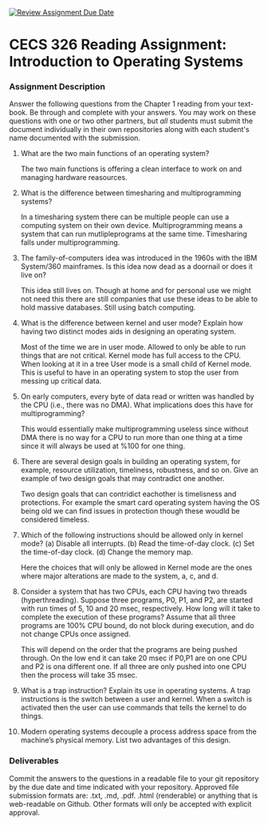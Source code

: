 [![Review Assignment Due Date](https://classroom.github.com/assets/deadline-readme-button-24ddc0f5d75046c5622901739e7c5dd533143b0c8e959d652212380cedb1ea36.svg)](https://classroom.github.com/a/SqkZA8g-)
# CECS 326 Reading Assignment: Introduction to Operating Systems

### Assignment Description
Answer the following questions from the Chapter 1 reading from your text- book. Be through and complete with your answers. You may work on these questions with one or two other partners, but *all* students must submit the document individually in their own repositories along with each student's name documented with the submission.

1. What are the two main functions of an operating system?

    The two main functions is offering a clean interface to work on and managing hardware reasources.

2. What is the difference between timesharing and multiprogramming systems?
    
    In a timesharing system there can be multiple people can use a computing system on their own device. Multiprogramming means a system that can run mutlipleprograms at the same time. Timesharing falls under multiprogramming.
3. The family-of-computers idea was introduced in the 1960s with the IBM System/360 mainframes. Is this idea now dead as a doornail or does it live on?

    This idea still lives on. Though at home and for personal use we might not need this there are still companies that use these ideas to be able to hold massive databases. Still using batch computing. 

4. What is the difference between kernel and user mode? Explain how having two distinct modes aids in designing an operating system.
    
    Most of the time we are in user mode. Allowed to only be able to run things that are not critical. Kernel mode has full access to the CPU. When looking at it in a tree User mode is a small child of Kernel mode. This is useful to have in an operating system to stop the user from messing up critical data.

5. On early computers, every byte of data read or written was handled by the CPU (i.e., there was no DMA). What implications does this have for multiprogramming?
    
    This would essentially make multiprogramming useless since without DMA there is no way for a CPU to run more than one thing at a time since it will always be used at %100 for one thing.

6. There are several design goals in building an operating system, for example, resource utilization, timeliness, robustness, and so on. Give an example of two design goals that may contradict one another.
    
    Two design goals that can contridict eachother is timelisness and protections. For example the smart card operating system having the OS being old we can find issues in protection though these woudld be considered timeless.
7. Which of the following instructions should be allowed only in kernel mode?
    (a) Disable all interrupts.
    (b) Read the time-of-day clock.
    (c) Set the time-of-day clock. 
    (d) Change the memory map.
    
    Here the choices that will only be allowed in Kernel mode are the ones where major alterations are made to the system, a, c, and d.
8. Consider a system that has two CPUs, each CPU having two threads (hyperthreading). Suppose three programs, P0, P1, and P2, are started with run times of 5, 10 and 20 msec, respectively. How long will it take to complete the execution of these programs? Assume that all three programs are 100% CPU bound, do not block during execution, and do not change CPUs once assigned.

    This will depend on the order that the programs are being pushed through. On the low end it can take 20 msec if P0,P1 are on one CPU and P2 is ona different one. If all three are only pushed into one CPU then the process will take 35 msec. 
9. What is a trap instruction? Explain its use in operating systems.
    A trap instructions is the switch between a user and kernel. When a switch is activated then the user can use commands that tells the kernel to do things.
10. Modern operating systems decouple a process address space from the machine’s physical memory. List two advantages of this design.

### Deliverables
Commit the answers to the questions in a readable file to your git repository by the due date and time indicated with your repository. Approved file submission formats are: .txt, .md, .pdf. .html (renderable) or anything that is web-readable on Github. Other formats will only be accepted with explicit approval.
